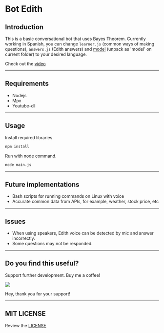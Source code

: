 # Bot Edith

## Introduction
This is a basic conversational bot that uses Bayes Theorem. Currently working in Spanish, you can change `learner.js` (common ways of making questions), `answers.js` (Edith answers) and [model](https://alphacephei.com/vosk/models) (unpack as 'model' on current folder) to your desired language.

Check out the [video](https://github.com/alvaro-cas/bot-edith/blob/main/edith-test.mp4?raw=true)

***

## Requirements
- Nodejs
- Mpv
- Youtube-dl

***

## Usage
Install required libraries.
```bash
npm install
```

Run with node command.
```bash
node main.js
```

***

## Future implementations
- Bash scripts for running commands on Linux with voice
- Accurate common data from APIs, for example, weather, stock price, etc

***

## Issues
- When using speakers, Edith voice can be detected by mic and answer incorrectly.
- Some questions may not be responded.

***

## Do you find this useful?
Support further development. Buy me a coffee!

<a href="https://www.buymeacoffee.com/alvaro.cas"><img src="https://img.buymeacoffee.com/button-api/?text=Buy me a coffee&emoji=&slug=alvaro.cas&button_colour=FFDD00&font_colour=000000&font_family=Inter&outline_colour=000000&coffee_colour=ffffff"></a>

Hey, thank you for your support!

***

## MIT LICENSE
Review the [LICENSE](https://github.com/alvaro-cas/bot-edith/blob/main/LICENSE)
